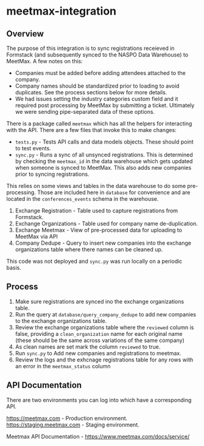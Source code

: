 # meetmax-integration

## Overview

The purpose of this integration is to sync registrations receieved in Formstack (and subsequently synced to the NASPO
Data Warehouse) to MeetMax. A few notes on this:

- Companies must be added before adding attendees attached to the company.
- Company names should be standardized prior to loading to avoid duplicates. See the process sections below for more
  details.
- We had issues setting the industry categories custom field and it required post processing by MeetMax by submitting a
  ticket. Ultimately we were sending pipe-separated data of these options.

There is a package called `meetmax` which has all the helpers for interacting with the API. There are a few files that
invoke this to make changes:

- `tests.py` - Tests API calls and data models objects. These should point to test events.
- `sync.py` - Runs a sync of all unsynced registrations. This is determined by checking the `meetmax_id` in the data
  warehouse which gets updated when someone is synced to MeetMax. This also adds new companies prior to syncing
  registrations.

This relies on some views and tables in the data warehouse to do some pre-processing. Those are included here
in `database` for convenience and are located in the `conferences_events` schema in the warehouse.

1. Exchange Registration - Table used to capture registrations from Formstack.
2. Exchange Organizations - Table used for company name de-duplication.
3. Exchange Meetmax - View of pre-processed data for uploading to MeetMax via API
4. Company Dedupe - Query to insert new companies into the exchange organizations table where there names can be cleaned
   up.

This code was not deployed and `sync.py` was run locally on a periodic basis.

## Process

1. Make sure registrations are synced ino the exchange organizations table.
2. Run the query at `database/query_company_dedupe` to add new companies to the exchange organizations table.
3. Review the exchange organizations table where the `reviewed` column is false, providing a `clean_organization` name
   for each original name (these should be the same across variations of the same company)
4. As clean names are set mark the column `reviewed` to true.
5. Run `sync.py` to Add new companies and registrations to meetmax.
6. Review the logs and the exhcnage registrations table for any rows with an error in the `meetmax_status` column

## API Documentation

There are two environments you can log into which have a corresponding API.

https://meetmax.com - Production environment.
https://staging.meetmax.com - Staging environment.

Meetmax API Documentation - https://www.meetmax.com/docs/service/

